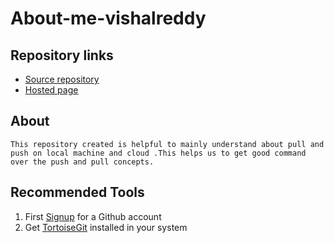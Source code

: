 # About-me-vishalreddy
## Repository links

* [Source repository](https://vishalreddy114.github.io/About-me-vishalreddy/.)
* [Hosted page](https://github.com/Vishalreddy114/About-me-vishalreddy)

## About

    This repository created is helpful to mainly understand about pull and push on local machine and cloud .This helps us to get good command over the push and pull concepts.

 ## Recommended Tools
  1. First [Signup](https://github.com/) for a Github account
  2. Get [TortoiseGit](https://tortoisegit.org/)  installed in your system
     